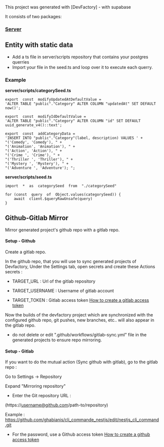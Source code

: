 This project was generated with [DevFactory] - with supabase

It consists of two packages:

### [Server](./server/README.md)

## Entity with static data

- Add a ts file in server/scripts repository that contains your postgres querries
- Import your file in the seed.ts and loop over it to execute each querry.

### Example

**server/scripts/categorySeed.ts**

```
export  const  modifyUpdatedAtDefaultValue =
'ALTER TABLE "public"."Category" ALTER COLUMN "updatedAt" SET DEFAULT now()';

export  const  modifyIdDefaultValue =
'ALTER TABLE "public"."Category" ALTER COLUMN "id" SET DEFAULT uuid_generate_v4()::text';

export  const  addCategoryData =
'INSERT INTO "public"."Category"(label, description) VALUES ' +
"('Comedy', 'Comedy'), " +
"('Animation', 'Animation'), " +
"('Action', 'Action'), " +
"('Crime ', 'Crime'), " +
"('Thriller ', 'Thriller'), " +
"('Mystery ', 'Mystery'), " +
"('Adventure ', 'Adventure'); ";
```

**server/scripts/seed.ts**

```
import  *  as  categorySeed  from  "./categorySeed"

for (const  query  of  Object.values(categorySeed)) {
	await  client.$queryRawUnsafe(query)
}
```
 
## Github-Gitlab Mirror

Mirror generated project's github repo with a gitlab repo.

#### Setup - Github

Create a gitlab repo.

In the github repo, that you will use to sync generated projects of Devfactory, Under the Settings tab, open secrets and create these Actions secrets :

- TARGET_URL : Url of the gitlab repository

- TARGET_USERNAME : Username of gitlab account

- TARGET_TOKEN : Gitlab access token [How to create a gitlab access token](https://docs.gitlab.com/ee/user/profile/personal_access_tokens.html)

Now the builds of the devfactory project which are synchronized with the configured github repo, git pushes, new branches, etc.. will also appear in the gitlab repo.

- do not delete or edit ".github/workflows/gitlab-sync.yml" file in the generated projects to ensure repo mirroring.

#### Setup - Gitlab



If you want to do the mutual action (Sync github with gitlab), go to the gitlab repo :

Go to Settings -> Repository

Expand "Mirroring repository"

- Enter the Git repository URL :

(https://username@github.com/path-to/repository)

Example :
https://github.com/ghabianis/cli_commande_nestjs/edit/nestjs_cli_command.git

- For the password, use a Github access token [How to create a github access token](https://docs.github.com/en/authentication/keeping-your-account-and-data-secure/creating-a-personal-access-token)
